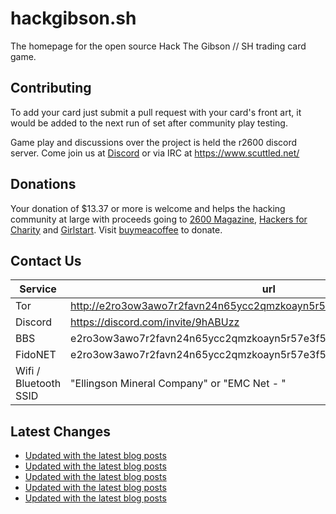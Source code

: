 # hackgibson.sh
The homepage for the open source Hack The Gibson // SH trading card game.


## Contributing

To add your card just submit a pull request with your card's front art, it would be added to the next run of set after community play testing.

Game play and discussions over the project is held the r2600 discord server. Come join us at [Discord](https://discord.com/invite/9hABUzz) or via IRC at https://www.scuttled.net/


## Donations

Your donation of $13.37 or more is welcome and helps the hacking community at large with proceeds going to [2600 Magazine](https://2600.com/), [Hackers for Charity](https://hackersforcharity.org) and [Girlstart](https://girlstart.org).  Visit [buymeacoffee](https://www.buymeacoffee.com/hackgibson.sh) to donate.


## Contact Us

Service | url
-|-
Tor | http://e2ro3ow3awo7r2favn24n65ycc2qmzkoayn5r57e3f56nvjwdcgg32ad.onion
Discord | https://discord.com/invite/9hABUzz
BBS | e2ro3ow3awo7r2favn24n65ycc2qmzkoayn5r57e3f56nvjwdcgg32ad.onion:23
FidoNET | e2ro3ow3awo7r2favn24n65ycc2qmzkoayn5r57e3f56nvjwdcgg32ad.onion:24554
Wifi / Bluetooth SSID | "Ellingson Mineral Company" or "EMC Net - <fidonet address>"

## Latest Changes
<!-- BLOG-POST-LIST:START -->
- [Updated with the latest blog posts](https://github.com/DFW2600/hackgibson.sh/commit/edfcfe33ff8724d191cb6c8fe89783962fc2e3c9)
- [Updated with the latest blog posts](https://github.com/DFW2600/hackgibson.sh/commit/5b612dc586b79b0f786889d38a0bcc0becd6183a)
- [Updated with the latest blog posts](https://github.com/DFW2600/hackgibson.sh/commit/97a3cc16314f3ec6ac302195a8aac79d8186cfe3)
- [Updated with the latest blog posts](https://github.com/DFW2600/hackgibson.sh/commit/30cd9ec1c65a78caa53ab998bb03a9492af7f4f4)
- [Updated with the latest blog posts](https://github.com/DFW2600/hackgibson.sh/commit/37f92db76c6ed182abf511573995725bb2f4a515)
<!-- BLOG-POST-LIST:END -->
